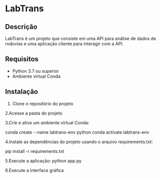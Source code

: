 # LabTrans

## Descrição
LabTrans é um projeto que consiste em uma API para análise de dados de rodovias e uma aplicação cliente para interagir com a API.

## Requisitos
- Python 3.7 ou superior
- Ambiente virtual Conda
## Instalação

1. Clone o repositório do projeto

2.Acesse a pasta do projeto

3.Crie e ative um ambiente virtual Conda:

conda create --name labtrans-env python
conda activate labtrans-env

4.Instale as dependências do projeto usando o arquivo requirements.txt:

pip install -r requirements.txt

5.Execute a aplicação:
python app.py

6.Execute a interface gráfica


